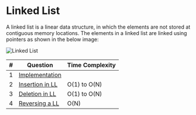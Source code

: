 # Linked List
A linked list is a linear data structure, in which the elements are not stored at contiguous memory locations. The elements in a linked list are linked using pointers as shown in the below image:

![Linked List](https://media.geeksforgeeks.org/wp-content/cdn-uploads/gq/2013/03/Linkedlist.png)

|#|Question|Time Complexity|
|-|-|-|
|1|[Implementation](./Implementation/)||
|2|[Insertion in LL](./Insertion%20in%20LL/)|O(1) to O(N)|
|3|[Deletion in LL](./Deletion%20in%20LL/)|O(1) to O(N)|
|4|[Reversing a LL](./Reversing%20a%20LL/)|O(N)|